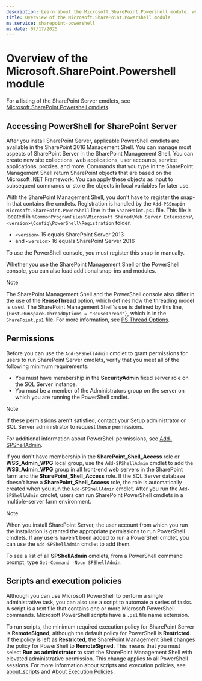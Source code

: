 ```yaml
---
description: Learn about the Microsoft.SharePoint.Powershell module, which contains cmdlets for managing SharePoint Server.
title: Overview of the Microsoft.SharePoint.Powershell module
ms.service: sharepoint-powershell
ms.date: 07/17/2025
---
```


# Overview of the Microsoft.SharePoint.Powershell module

For a listing of the SharePoint Server cmdlets, see [Microsoft.SharePoint.Powershell cmdlets][04].

## Accessing PowerShell for SharePoint Server

After you install SharePoint Server, applicable PowerShell cmdlets are available in the SharePoint
2016 Management Shell. You can manage most aspects of SharePoint Server in the SharePoint Management
Shell. You can create new site collections, web applications, user accounts, service applications,
proxies, and more. Commands that you type in the SharePoint Management Shell return SharePoint
objects that are based on the Microsoft .NET Framework. You can apply these objects as input to
subsequent commands or store the objects in local variables for later use.

With the SharePoint Management Shell, you don't have to register the snap-in that contains the
cmdlets. Registration is handled by the `Add-PSSnapin Microsoft.SharePoint.PowerShell` line in the
`SharePoint.ps1` file. This file is located in
`%CommonProgramFiles%\Microsoft Shared\Web Server Extensions\<version>\Config\PowerShell\Registration` folder.

- `<version>` 15 equals SharePoint Server 2013
- and `<version>` 16 equals SharePoint Server 2016

To use the PowerShell console, you must register this snap-in manually.

Whether you use the SharePoint Management Shell or the PowerShell console, you can also load
additional snap-ins and modules.

> [!NOTE]
> The SharePoint Management Shell and the PowerShell console also differ in the use of the
> **ReuseThread** option, which defines how the threading model is used. The SharePoint Management
> Shell's use is defined by this line, `{Host.Runspace.ThreadOptions = "ReuseThread"}`, which is in
> the `SharePoint.ps1` file. For more information, see
> [PS Thread Options][01].

## Permissions

Before you can use the `Add-SPShellAdmin` cmdlet to grant permissions for users to run SharePoint
Server cmdlets, verify that you meet all of the following minimum requirements:

- You must have membership in the **SecurityAdmin** fixed server role on the SQL Server instance.
- You must be a member of the Administrators group on the server on which you are running the
  PowerShell cmdlet.

> [!NOTE]
> If these permissions aren't satisfied, contact your Setup administrator or SQL Server
> administrator to request these permissions.

For additional information about PowerShell permissions, see [Add-SPShellAdmin][05].

If you don't have membership in the **SharePoint_Shell_Access** role or **WSS_Admin_WPG** local
group, use the `Add-SPShellAdmin` cmdlet to add the **WSS_Admin_WPG** group in all front-end web
servers in the SharePoint farm and the **SharePoint_Shell_Access** role. If the SQL Server database
doesn't have a **SharePoint_Shell_Access** role, the role is automatically created when you run the
`Add-SPShellAdmin` cmdlet. After you run the `Add-SPShellAdmin` cmdlet, users can run SharePoint
PowerShell cmdlets in a multiple-server farm environment.

> [!NOTE]
> When you install SharePoint Server, the user account from which you run the installation is
> granted the appropriate permissions to run PowerShell cmdlets. If any users haven't been added to
> run a PowerShell cmdlet, you can use the `Add-SPShellAdmin` cmdlet to add them.

To see a list of all **SPShellAdmin** cmdlets, from a PowerShell command prompt, type
`Get-Command -Noun SPShellAdmin`.

## Scripts and execution policies

Although you can use Microsoft PowerShell to perform a single administrative task, you can also use
a script to automate a series of tasks. A script is a text file that contains one or more Microsoft
PowerShell commands. Microsoft PowerShell scripts have a `.ps1` file name extension.

To run scripts, the minimum required execution policy for SharePoint Server is **RemoteSigned**,
although the default policy for PowerShell is **Restricted**. If the policy is left as
**Restricted**, the SharePoint Management Shell changes the policy for PowerShell to
**RemoteSigned**. This means that you must select **Run as administrator** to start the SharePoint
Management Shell with elevated administrative permission. This change applies to all PowerShell
sessions. For more information about scripts and execution policies, see [about_scripts][03] and
[About Execution Policies][02].

<!-- link references -->
[01]: /dotnet/api/system.management.automation.runspaces.psthreadoptions
[02]: /powershell/module/microsoft.powershell.core/about/about_execution_policies
[03]: /powershell/module/microsoft.powershell.core/about/about_scripts
[04]: /powershell/module/microsoft.sharepoint.powershell
[05]: /powershell/module/microsoft.sharepoint.powershell/add-spshelladmin?view=sharepoint-ps&preserve-view=true
